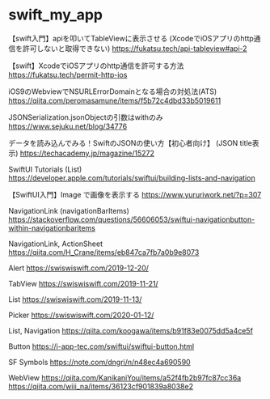 # swift_my_app

【swift入門】apiを叩いてTableViewに表示させる (XcodeでiOSアプリのhttp通信を許可しないと取得できない)
https://fukatsu.tech/api-tableview#api-2

【swift】XcodeでiOSアプリのhttp通信を許可する方法
https://fukatsu.tech/permit-http-ios

iOS9のWebviewでNSURLErrorDomainとなる場合の対処法(ATS)
https://qiita.com/peromasamune/items/f5b72c4dbd33b5019611

JSONSerialization.jsonObjectの引数はwithのみ
https://www.sejuku.net/blog/34776

データを読み込んでみる！SwiftのJSONの使い方【初心者向け】  (JSON title表示)
https://techacademy.jp/magazine/15272

SwiftUI Tutorials (List)
https://developer.apple.com/tutorials/swiftui/building-lists-and-navigation

【SwiftUI入門】Image で画像を表示する
https://www.yururiwork.net/?p=307

NavigationLink (navigationBarItems)
https://stackoverflow.com/questions/56606053/swiftui-navigationbutton-within-navigationbaritems

NavigationLink, ActionSheet
https://qiita.com/H_Crane/items/eb847ca7fb7a0b9e8073

Alert
https://swiswiswift.com/2019-12-20/

TabView
https://swiswiswift.com/2019-11-21/

List
https://swiswiswift.com/2019-11-13/

Picker
https://swiswiswift.com/2020-01-12/

List, Navigation
https://qiita.com/koogawa/items/b91f83e0075dd5a4ce5f

Button
https://i-app-tec.com/swiftui/swiftui-button.html

SF Symbols
https://note.com/dngri/n/n48ec4a690590

WebView
https://qiita.com/KanikaniYou/items/a52f4fb2b97fc87cc36a
https://qiita.com/wiii_na/items/36123cf901839a8038e2
